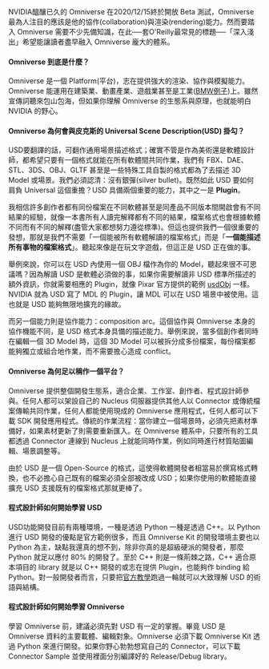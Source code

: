 NVIDIA醞釀已久的 Omniverse 在2020/12/15終於開放 Beta 測試，Omniverse 最為人注目的應該是他的協作(collaboration)與渲染(rendering)能力。然而要踏入 Omniverse 需要不少先備知識，在此──套O'Reilly最常見的標題──「深入淺出」希望能讓讀者盡早融入 Omniverse 龐大的體系。

#### Omniverse 到底是什麼？

Omniverse 是一個 Platform(平台)，志在提供強大的渲染、協作與模擬能力。Omniverse 能運用在建築業、動畫產業、遊戲業甚至是工業([BMW例子](https://blogs.nvidia.com.tw/2020/05/15/bmw-group-selects-nvidia-to-redefine-factory-logistics/))上。雖然宣傳詞聽來包山包海，但如果你理解 Omniverse 的生態系與原理，也就能明白 NVIDIA 的野心。

#### Omniverse 為何會與皮克斯的 Universal Scene Description(USD) 掛勾？

USD要翻譯的話，可翻作通用場景描述格式；確實不管是作為美術還是軟體設計師，都希望只要有一個格式就能在所有軟體間共同作業，我們有 FBX、DAE、STL、3DS、OBJ、GLTF 甚至是一些特殊工具自製的格式都為了去描述 3D Model 或場景。我們必須認清：沒有銀彈(silver bullet)。既然如此 USD 要如何肩負 Universal 這個重擔？USD 具備兩個重要的能力，其中之一是 **Plugin**。

我相信許多創作者都有同份檔案在不同軟體甚至是同產品不同版本間開啟會有不同結果的經驗，就像一本書所有人讀完解釋都有不同的結果，檔案格式也會根據軟體不同而有不同的解釋(盡管大家都想努力遵從標準)。但這也提供我們一個很重要的發想，那就是我們不需要「一個能被所有軟體解讀的檔案格式」而是「**一個能描述所有事物的檔案格式**」。聽起來像是在玩文字遊戲，但這正是 USD 正在做的事。

舉例來說，你可以在 USD 內使用一個 OBJ 檔作為你的 Model，聽起來很不可思議嗎？因為解讀 USD 是軟體必須做的事，如果你需要解讀非 USD 標準所描述的額外資訊，你就需要相應的 Plugin，就像 Pixar 官方提供的範例 [usdObj](https://github.com/PixarAnimationStudios/USD/tree/release/extras/usd/examples/usdObj) 一樣。NVIDIA 就為 USD 寫了 MDL 的 Plugin，讓 MDL 可以在 USD 場景中被使用。這也就是 USD 能夠無限地擴充的緣故。

而另一個能力則是協作能力：composition arc。這個協作與 Omniverse 本身的協作機能不同，是 USD 格式本身具備的描述能力。舉例來說，當多個創作者同時在編輯一個 3D Model 時，這個 3D Model 可以被拆分成多份檔案，每份檔案都能夠獨立或組合地作業，而不需要擔心造成 conflict。

#### Omniverse 為何足以稱作一個平台？

Omniverse 提供整個開發生態系，適合企業、工作室、創作者、程式設計師參與。任何人都可以架設自己的 Nucleus 伺服器提供其他人以 Connector 或傳統檔案傳輸共同作業，任何人都能使用現成的 Omniverse 應用程式，任何人都可以下載 SDK 開發應用程式。傳統的作業流程：當你建立一個場景時，必須先把素材準備好，如果素材更新了則需要重新匯入。在 Omniverse 體系中，只要所有的工具都透過 Connector 連線到 Nucleus 上就能同時作業，例如同時進行材質貼圖編輯、場景調整等。

由於 USD 是一個 Open-Source 的格式，這使得軟體開發者相當易於撰寫格式轉換，也不必擔心自己既有的檔案必須全部被改成 USD；如果你使用的軟體能直接擴充 USD 支援既有的檔案格式那就更棒了。

#### 程式設計師如何開始學習 USD

USD功能開發目前有兩種環境，一種是透過 Python 一種是透過 C++。以 Python 進行 USD 開發的優點是官方範例很多，而且 Omniverse Kit 的開發環境主要也以 Python 為主，缺點我還真的想不到，除非你真的是超級硬派的開發者，那麼 Python 就足以應付 80% 的開發了。至於 C++ 則是一條荊棘之路，C++ 適合原本項目的 library 就是以 C++ 開發的或志在提供 Plugin，也能夠作 binding 給 Python。對一般開發者而言，只要把[官方教學](https://graphics.pixar.com/usd/docs/USD-Tutorials.html)跑過一輪就可以大致理解 USD 的術語與結構。

#### 程式設計師如何開始學習 Omniverse

學習 Omniverse 前，建議必須先對 USD 有一定的掌握。畢竟 USD 是 Omniverse 資料的主要載體、編輯對象。Omniverse 必須下載 Omniverse Kit 透過 Python 來進行開發。如果你野心勃勃想寫自己的 Connector，可以下載 Connector Sample 並使用裡面分別編譯好的 Release/Debug library。
